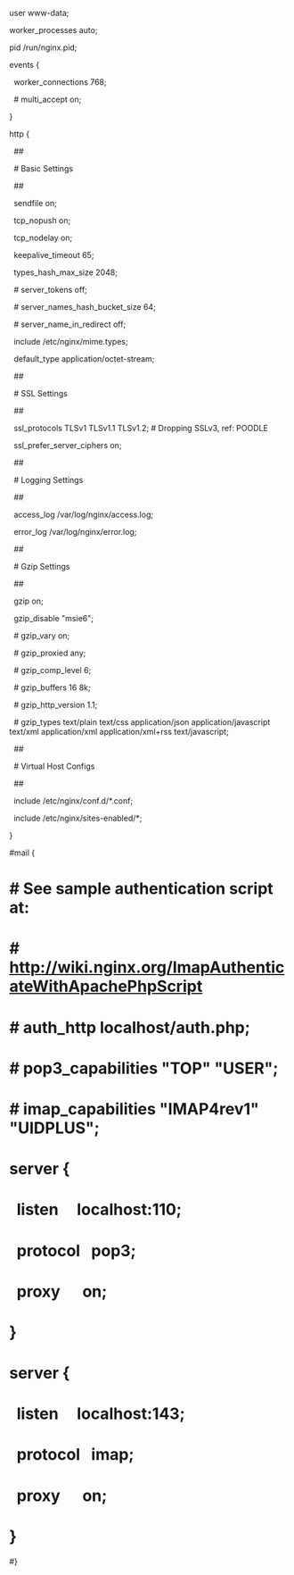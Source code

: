user www-data;

worker_processes auto;

pid /run/nginx.pid;

  

events {

  worker_connections 768;

  # multi_accept on;

}

  

http {

  

  ##

  # Basic Settings

  ##

  

  sendfile on;

  tcp_nopush on;

  tcp_nodelay on;

  keepalive_timeout 65;

  types_hash_max_size 2048;

  # server_tokens off;

  

  # server_names_hash_bucket_size 64;

  # server_name_in_redirect off;

  

  include /etc/nginx/mime.types;

  default_type application/octet-stream;

  

  ##

  # SSL Settings

  ##

  

  ssl_protocols TLSv1 TLSv1.1 TLSv1.2; # Dropping SSLv3, ref: POODLE

  ssl_prefer_server_ciphers on;

  

  ##

  # Logging Settings

  ##

  

  access_log /var/log/nginx/access.log;

  error_log /var/log/nginx/error.log;

  

  ##

  # Gzip Settings

  ##

  

  gzip on;

  gzip_disable "msie6";

  

  # gzip_vary on;

  # gzip_proxied any;

  # gzip_comp_level 6;

  # gzip_buffers 16 8k;

  # gzip_http_version 1.1;

  # gzip_types text/plain text/css application/json application/javascript text/xml application/xml application/xml+rss text/javascript;

  

  ##

  # Virtual Host Configs

  ##

  

  include /etc/nginx/conf.d/*.conf;

  include /etc/nginx/sites-enabled/*;

}

  
  

#mail {

# # See sample authentication script at:

# # http://wiki.nginx.org/ImapAuthenticateWithApachePhpScript

#

# # auth_http localhost/auth.php;

# # pop3_capabilities "TOP" "USER";

# # imap_capabilities "IMAP4rev1" "UIDPLUS";

#

# server {

#   listen     localhost:110;

#   protocol   pop3;

#   proxy      on;

# }

#

# server {

#   listen     localhost:143;

#   protocol   imap;

#   proxy      on;

# }

#}